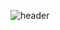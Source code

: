 ![header](https://capsule-render.vercel.app/api?type=waving&text=Ed%20Sheeran&desc=Bad%20habits&fontSize=100)
